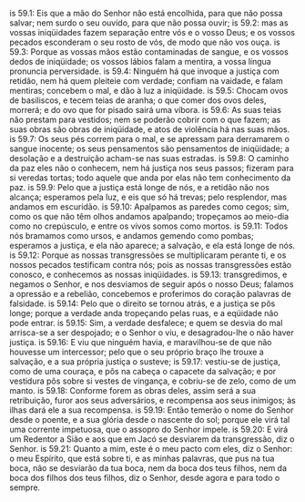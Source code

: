 is 59.1: Eis que a mão do Senhor não está encolhida, para que não possa salvar; nem surdo o seu ouvido, para que não possa ouvir;
is 59.2: mas as vossas iniqüidades fazem separação entre vós e o vosso Deus; e os vossos pecados esconderam o seu rosto de vós, de modo que não vos ouça.
is 59.3: Porque as vossas mãos estão contaminadas de sangue, e os vossos dedos de iniqüidade; os vossos lábios falam a mentira, a vossa língua pronuncia perversidade.
is 59.4: Ninguém há que invoque a justiça com retidão, nem há quem pleiteie com verdade; confiam na vaidade, e falam mentiras; concebem o mal, e dão à luz a iniqüidade.
is 59.5: Chocam ovos de basiliscos, e tecem teias de aranha; o que comer dos ovos deles, morrerá; e do ovo que for pisado sairá uma víbora.
is 59.6: As suas teias não prestam para vestidos; nem se poderão cobrir com o que fazem; as suas obras são obras de iniqüidade, e atos de violência há nas suas mãos.
is 59.7: Os seus pés correm para o mal, e se apressam para derramarem o sangue inocente; os seus pensamentos são pensamentos de iniqüidade; a desolação e a destruição acham-se nas suas estradas.
is 59.8: O caminho da paz eles não o conhecem, nem há justiça nos seus passos; fizeram para si veredas tortas; todo aquele que anda por elas não tem conhecimento da paz.
is 59.9: Pelo que a justiça está longe de nós, e a retidão não nos alcança; esperamos pela luz, e eis que só há trevas; pelo resplendor, mas andamos em escuridão.
is 59.10: Apalpamos as paredes como cegos; sim, como os que não têm olhos andamos apalpando; tropeçamos ao meio-dia como no crepúsculo, e entre os vivos somos como mortos.
is 59.11: Todos nós bramamos como ursos, e andamos gemendo como pombas; esperamos a justiça, e ela não aparece; a salvação, e ela está longe de nós.
is 59.12: Porque as nossas transgressões se multiplicaram perante ti, e os nossos pecados testificam contra nós; pois as nossas transgressões estão conosco, e conhecemos as nossas iniqüidades.
is 59.13: transgredimos, e negamos o Senhor, e nos desviamos de seguir após o nosso Deus; falamos a opressão e a rebelião, concebemos e proferimos do coração palavras de falsidade.
is 59.14: Pelo que o direito se tornou atrás, e a justiça se pôs longe; porque a verdade anda tropeçando pelas ruas, e a eqüidade não pode entrar.
is 59.15: Sim, a verdade desfalece; e quem se desvia do mal arrisca-se a ser despojado; e o Senhor o viu, e desagradou-lhe o não haver justiça.
is 59.16: E viu que ninguém havia, e maravilhou-se de que não houvesse um intercessor; pelo que o seu próprio braço lhe trouxe a salvação, e a sua própria justiça o susteve;
is 59.17: vestiu-se de justiça, como de uma couraça, e pôs na cabeça o capacete da salvação; e por vestidura pôs sobre si vestes de vingança, e cobriu-se de zelo, como de um manto.
is 59.18: Conforme forem as obras deles, assim será a sua retribuição, furor aos seus adversários, e recompensa aos seus inimigos; às ilhas dará ele a sua recompensa.
is 59.19: Então temerão o nome do Senhor desde o poente, e a sua glória desde o nascente do sol; porque ele virá tal uma corrente impetuosa, que o assopro do Senhor impele.
is 59.20: E virá um Redentor a Sião e aos que em Jacó se desviarem da transgressão, diz o Senhor.
is 59.21: Quanto a mim, este é o meu pacto com eles, diz o Senhor: o meu Espírito, que está sobre ti, e as minhas palavras, que pus na tua boca, não se desviarão da tua boca, nem da boca dos teus filhos, nem da boca dos filhos dos teus filhos, diz o Senhor, desde agora e para todo o sempre.
